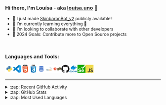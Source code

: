  ### Hi there, I'm Louísa - aka [louisa.uno][website] 👋

- 🔭 I just made [SkinbaronBot_v2](https://github.com/louisa-uno/SkinbaronBot_v2) publicly available!
- 🌱 I’m currently learning everything 🤣
- 👯 I’m looking to collaborate with other developers
- 🥅 2024 Goals: Contribute more to Open Source projects

<br />

### Languages and Tools:

[<img align="left" alt="Python" width="26px" src="https://raw.githubusercontent.com/github/explore/80688e429a7d4ef2fca1e82350fe8e3517d3494d/topics/python/python.png" />](https://github.com/topics/python)
[<img align="left" alt="Visual Studio Code" width="26px" src="https://raw.githubusercontent.com/github/explore/bbd48b997e8d0bef63f676eca4da5e1f76487b56/topics/visual-studio-code/visual-studio-code.png" />](https://github.com/topics/visual-studio-code)
[<img align="left" alt="HTML" width="26px" src="https://raw.githubusercontent.com/github/explore/80688e429a7d4ef2fca1e82350fe8e3517d3494d/topics/html/html.png" />](https://github.com/topics/html)
[<img align="left" alt="CSS" width="26px" src="https://raw.githubusercontent.com/github/explore/80688e429a7d4ef2fca1e82350fe8e3517d3494d/topics/css/css.png" />](https://github.com/topics/css)
[<img align="left" alt="SQL" width="26px" src="https://raw.githubusercontent.com/github/explore/80688e429a7d4ef2fca1e82350fe8e3517d3494d/topics/sql/sql.png" />](https://github.com/topics/sql)
[<img align="left" alt="MySQL" width="26px" src="https://raw.githubusercontent.com/github/explore/80688e429a7d4ef2fca1e82350fe8e3517d3494d/topics/mysql/mysql.png" />](https://github.com/topics/mysql)
[<img align="left" alt="Git" width="26px" src="https://raw.githubusercontent.com/github/explore/80688e429a7d4ef2fca1e82350fe8e3517d3494d/topics/git/git.png" />](https://github.com/topics/git)
[<img align="left" alt="GitHub" width="26px" src="https://raw.githubusercontent.com/github/explore/78df643247d429f6cc873026c0622819ad797942/topics/github/github.png" />](https://github.com/topics/github)
[<img align="left" alt="GitHub" width="26px" src="https://raw.githubusercontent.com/github/explore/80688e429a7d4ef2fca1e82350fe8e3517d3494d/topics/docker/docker.png" />](https://github.com/topics/docker)
[<img align="left" alt="Selenium" width="26px" src="https://raw.githubusercontent.com/github/explore/6c7084bb772f6fabaae377f5ae4a607594234ee6/topics/selenium/selenium.png" />](https://github.com/topics/selenium)
[<img align="left" alt="JavaScript" width="26px" src="https://raw.githubusercontent.com/github/explore/80688e429a7d4ef2fca1e82350fe8e3517d3494d/topics/javascript/javascript.png" />](https://github.com/topics/javascript)

<br />
<br />

---

<details>
  <summary>:zap: Recent GitHub Activity</summary>
  
<!--START_SECTION:activity-->
1. 🗣 Commented on [#301](https://github.com/louisa-uno/claim-free-steam-packages/issues/301#issuecomment-2481602954) in [louisa-uno/claim-free-steam-packages](https://github.com/louisa-uno/claim-free-steam-packages)
2. 🔒 Closed issue [#301](https://github.com/louisa-uno/claim-free-steam-packages/issues/301) in [louisa-uno/claim-free-steam-packages](https://github.com/louisa-uno/claim-free-steam-packages)
3. 🔒 Closed issue [#257](https://github.com/louisa-uno/claim-free-steam-packages/issues/257) in [louisa-uno/claim-free-steam-packages](https://github.com/louisa-uno/claim-free-steam-packages)
4. 🔒 Closed issue [#306](https://github.com/louisa-uno/claim-free-steam-packages/issues/306) in [louisa-uno/claim-free-steam-packages](https://github.com/louisa-uno/claim-free-steam-packages)
5. 🔒 Closed issue [#307](https://github.com/louisa-uno/claim-free-steam-packages/issues/307) in [louisa-uno/claim-free-steam-packages](https://github.com/louisa-uno/claim-free-steam-packages)
6. 🔒 Closed issue [#305](https://github.com/louisa-uno/claim-free-steam-packages/issues/305) in [louisa-uno/claim-free-steam-packages](https://github.com/louisa-uno/claim-free-steam-packages)
7. 🔒 Closed issue [#304](https://github.com/louisa-uno/claim-free-steam-packages/issues/304) in [louisa-uno/claim-free-steam-packages](https://github.com/louisa-uno/claim-free-steam-packages)
8. 🔒 Closed issue [#331](https://github.com/louisa-uno/claim-free-steam-packages/issues/331) in [louisa-uno/claim-free-steam-packages](https://github.com/louisa-uno/claim-free-steam-packages)
9. 🔒 Closed issue [#332](https://github.com/louisa-uno/claim-free-steam-packages/issues/332) in [louisa-uno/claim-free-steam-packages](https://github.com/louisa-uno/claim-free-steam-packages)
10. 🔒 Closed issue [#327](https://github.com/louisa-uno/claim-free-steam-packages/issues/327) in [louisa-uno/claim-free-steam-packages](https://github.com/louisa-uno/claim-free-steam-packages)
<!--END_SECTION:activity-->
  
</details>

<details>
  <summary>:zap: GitHub Stats</summary>
  <a href="https://github.com/louisa-uno?tab=repositories">
    <img align="center" alt="Louísa's GitHub Stats" src="https://github-readme-stats.vercel.app/api?username=louisa-uno&count_private=true&theme=tokyonight&show_icons=true" />
  </a>
</details>

<details>
  <summary>:zap: Most Used Languages</summary>
  <a href="https://github.com/louisa-uno?tab=repositories">
    <img align="center" alt="Louísa's Most Used Languages" src="https://github-readme-stats.vercel.app/api/top-langs/?username=louisa-uno&count_private=true&theme=tokyonight&layout=compact" />
  </a>
</details>

[website]: https://louísa.com

